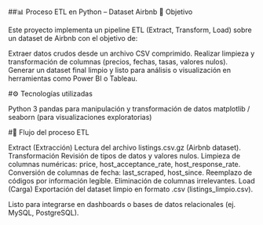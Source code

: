 ##📊 Proceso ETL en Python – Dataset Airbnb
🎯 Objetivo

Este proyecto implementa un pipeline ETL (Extract, Transform, Load) sobre un dataset de Airbnb con el objetivo de:

Extraer datos crudos desde un archivo CSV comprimido.
Realizar limpieza y transformación de columnas (precios, fechas, tasas, valores nulos).
Generar un dataset final limpio y listo para análisis o visualización en herramientas como Power BI o Tableau.

#⚙️ Tecnologías utilizadas

Python 3
pandas para manipulación y transformación de datos
matplotlib / seaborn (para visualizaciones exploratorias)

#📂 Flujo del proceso ETL

Extract (Extracción)
Lectura del archivo listings.csv.gz (Airbnb dataset).
Transformación
Revisión de tipos de datos y valores nulos.
Limpieza de columnas numéricas: price, host_acceptance_rate, host_response_rate.
Conversión de columnas de fecha: last_scraped, host_since.
Reemplazo de códigos por información legible.
Eliminación de columnas irrelevantes.
Load (Carga)
Exportación del dataset limpio en formato .csv (listings_limpio.csv).



Listo para integrarse en dashboards o bases de datos relacionales (ej. MySQL, PostgreSQL).





